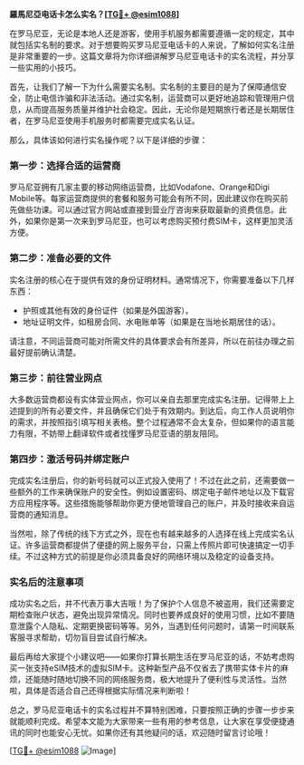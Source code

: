 **羅馬尼亞电话卡怎么实名？[[TG💪+ @esim1088](https://t.me/s/esim1088)]**

在罗马尼亚，无论是本地人还是游客，使用手机服务都需要遵循一定的规定，其中就包括实名制的要求。对于想要购买罗马尼亚电话卡的人来说，了解如何实名注册是非常重要的一步。这篇文章将为你详细讲解罗马尼亚电话卡的实名流程，并分享一些实用的小技巧。

首先，让我们了解一下为什么需要实名制。实名制的主要目的是为了保障通信安全，防止电信诈骗和非法活动。通过实名制，运营商可以更好地追踪和管理用户信息，从而提高服务质量并维护社会稳定。因此，无论你是短期旅行者还是长期居住者，在罗马尼亚使用手机服务时都需要完成实名认证。

那么，具体该如何进行实名操作呢？以下是详细的步骤：

### 第一步：选择合适的运营商

罗马尼亚拥有几家主要的移动网络运营商，比如Vodafone、Orange和Digi Mobile等。每家运营商提供的套餐和服务可能会有所不同，因此建议你在购买前先做些功课。可以通过官方网站或直接到营业厅咨询来获取最新的资费信息。此外，如果你是第一次来到罗马尼亚，也可以考虑购买预付费SIM卡，这样更加灵活方便。

### 第二步：准备必要的文件

实名注册的核心在于提供有效的身份证明材料。通常情况下，你需要准备以下几样东西：
- 护照或其他有效的身份证件（如果是外国游客）。
- 地址证明文件，如租房合同、水电账单等（如果是在当地长期居住的话）。

请注意，不同运营商可能对所需文件的具体要求会有所差异，所以在前往办理之前最好提前确认清楚。

### 第三步：前往营业网点

大多数运营商都设有实体营业网点，你可以亲自去那里完成实名注册。记得带上上述提到的所有必要文件，并且确保它们处于有效期内。到达后，向工作人员说明你的需求，并按照指引填写相关表格。整个过程通常不会太复杂，但如果你的语言能力有限，不妨带上翻译软件或者找懂罗马尼亚语的朋友陪同。

### 第四步：激活号码并绑定账户

完成实名注册后，你的新号码就可以正式投入使用了！不过在此之前，还需要做一些额外的工作来确保账户的安全性。例如设置密码、绑定电子邮件地址以及下载官方应用程序等。这些措施能够帮助你更方便地管理自己的账户，并及时接收来自运营商的通知消息。

当然啦，除了传统的线下方式之外，现在也有越来越多的人选择在线上完成实名认证。许多运营商都提供了便捷的网上服务平台，只需上传照片即可快速搞定一切手续。不过这种方式的前提是你必须具备良好的网络环境以及稳定的设备支持。

### 实名后的注意事项

成功实名之后，并不代表万事大吉哦！为了保护个人信息不被盗用，我们还需要定期检查账户状态，避免出现异常情况。同时也要养成良好的使用习惯，比如不要随意泄露个人隐私、定期更换密码等等。另外，当遇到任何问题时，请第一时间联系客服寻求帮助，切勿盲目尝试自行解决。

最后再给大家提个小建议吧——如果你打算长期生活在罗马尼亚的话，不妨考虑购买一张支持eSIM技术的虚拟SIM卡。这种新型产品不仅省去了携带实体卡片的麻烦，还能随时随地切换不同的网络服务商，极大地提升了便利性与灵活性。当然啦，具体是否适合自己还得根据实际情况来判断啦！

总之，罗马尼亚电话卡的实名过程并不算特别困难，只要按照正确的步骤一步步来就能顺利完成。希望本文能为大家带来一些有用的参考信息，让大家在享受便捷通讯的同时也能安心无忧。如果你还有其他疑问的话，欢迎随时留言讨论哦！

[[TG💪+ @esim1088](https://t.me/s/esim1088) ![Image](https://i.postimg.cc/4NQfJmqS/Snipaste-2025-05-13-00-14-12.png)]